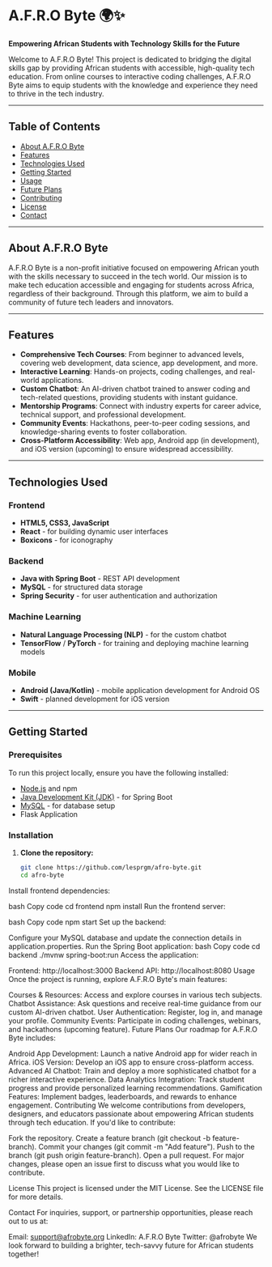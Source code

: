 # A.F.R.O Byte 🌍✨

**Empowering African Students with Technology Skills for the Future**

Welcome to A.F.R.O Byte! This project is dedicated to bridging the digital skills gap by providing African students with accessible, high-quality tech education. From online courses to interactive coding challenges, A.F.R.O Byte aims to equip students with the knowledge and experience they need to thrive in the tech industry.

---

## Table of Contents
- [About A.F.R.O Byte](#about-afro-byte)
- [Features](#features)
- [Technologies Used](#technologies-used)
- [Getting Started](#getting-started)
- [Usage](#usage)
- [Future Plans](#future-plans)
- [Contributing](#contributing)
- [License](#license)
- [Contact](#contact)

---

## About A.F.R.O Byte

A.F.R.O Byte is a non-profit initiative focused on empowering African youth with the skills necessary to succeed in the tech world. Our mission is to make tech education accessible and engaging for students across Africa, regardless of their background. Through this platform, we aim to build a community of future tech leaders and innovators.

---

## Features

- **Comprehensive Tech Courses**: From beginner to advanced levels, covering web development, data science, app development, and more.
- **Interactive Learning**: Hands-on projects, coding challenges, and real-world applications.
- **Custom Chatbot**: An AI-driven chatbot trained to answer coding and tech-related questions, providing students with instant guidance. 
- **Mentorship Programs**: Connect with industry experts for career advice, technical support, and professional development.
- **Community Events**: Hackathons, peer-to-peer coding sessions, and knowledge-sharing events to foster collaboration.
- **Cross-Platform Accessibility**: Web app, Android app (in development), and iOS version (upcoming) to ensure widespread accessibility.

---

## Technologies Used

### Frontend
- **HTML5, CSS3, JavaScript**
- **React** - for building dynamic user interfaces
- **Boxicons** - for iconography

### Backend
- **Java with Spring Boot** - REST API development
- **MySQL** - for structured data storage
- **Spring Security** - for user authentication and authorization

### Machine Learning
- **Natural Language Processing (NLP)** - for the custom chatbot
- **TensorFlow** / **PyTorch** - for training and deploying machine learning models

### Mobile
- **Android (Java/Kotlin)** - mobile application development for Android OS
- **Swift** - planned development for iOS version

---

## Getting Started

### Prerequisites
To run this project locally, ensure you have the following installed:
- [Node.js](https://nodejs.org/) and npm
- [Java Development Kit (JDK)](https://www.oracle.com/java/technologies/javase-downloads.html) - for Spring Boot
- [MySQL](https://dev.mysql.com/downloads/installer/) - for database setup
- Flask Application

### Installation
1. **Clone the repository:**
   ```bash
   git clone https://github.com/lesprgm/afro-byte.git
   cd afro-byte
Install frontend dependencies:

bash
Copy code
cd frontend
npm install
Run the frontend server:

bash
Copy code
npm start
Set up the backend:

Configure your MySQL database and update the connection details in application.properties.
Run the Spring Boot application:
bash
Copy code
cd backend
./mvnw spring-boot:run
Access the application:

Frontend: http://localhost:3000
Backend API: http://localhost:8080
Usage
Once the project is running, explore A.F.R.O Byte's main features:

Courses & Resources: Access and explore courses in various tech subjects.
Chatbot Assistance: Ask questions and receive real-time guidance from our custom AI-driven chatbot.
User Authentication: Register, log in, and manage your profile.
Community Events: Participate in coding challenges, webinars, and hackathons (upcoming feature).
Future Plans
Our roadmap for A.F.R.O Byte includes:

Android App Development: Launch a native Android app for wider reach in Africa.
iOS Version: Develop an iOS app to ensure cross-platform access.
Advanced AI Chatbot: Train and deploy a more sophisticated chatbot for a richer interactive experience.
Data Analytics Integration: Track student progress and provide personalized learning recommendations.
Gamification Features: Implement badges, leaderboards, and rewards to enhance engagement.
Contributing
We welcome contributions from developers, designers, and educators passionate about empowering African students through tech education. If you'd like to contribute:

Fork the repository.
Create a feature branch (git checkout -b feature-branch).
Commit your changes (git commit -m "Add feature").
Push to the branch (git push origin feature-branch).
Open a pull request.
For major changes, please open an issue first to discuss what you would like to contribute.

License
This project is licensed under the MIT License. See the LICENSE file for more details.

Contact
For inquiries, support, or partnership opportunities, please reach out to us at:

Email: support@afrobyte.org
LinkedIn: A.F.R.O Byte
Twitter: @afrobyte
We look forward to building a brighter, tech-savvy future for African students together!



